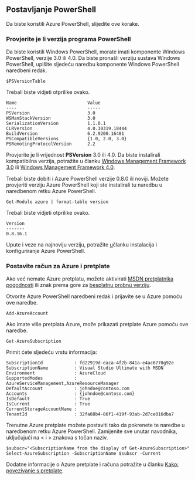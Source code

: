 <properties services="virtual-machines" title="Setting up PowerShell" authors="JoeDavies-MSFT" solutions="" manager="timlt" editor="tysonn" />

<tags
   ms.service="virtual-machines"
   ms.devlang="na"
   ms.topic="article"
   ms.tgt_pltfrm=""
   ms.workload="infrastructure"
   ms.date="05/12/2015"
   ms.author="rasquill" />

## <a name="setting-up-powershell"></a>Postavljanje PowerShell

Da biste koristili Azure PowerShell, slijedite ove korake.

### <a name="verify-powershell-versions"></a>Provjerite je li verzija programa PowerShell

Da biste koristili Windows PowerShell, morate imati komponente Windows PowerShell, verzije 3.0 ili 4.0. Da biste pronašli verziju sustava Windows PowerShell, upišite sljedeću naredbu komponente Windows PowerShell naredbeni redak.

    $PSVersionTable

Trebali biste vidjeti otprilike ovako.

    Name                           Value
    ----                           -----
    PSVersion                      3.0
    WSManStackVersion              3.0
    SerializationVersion           1.1.0.1
    CLRVersion                     4.0.30319.18444
    BuildVersion                   6.2.9200.16481
    PSCompatibleVersions           {1.0, 2.0, 3.0}
    PSRemotingProtocolVersion      2.2

Provjerite je li vrijednost **PSVersion** 3.0 ili 4.0. Da biste instalirali kompatibilna verzija, potražite u članku [Windows Management Framework 3.0](http://www.microsoft.com/download/details.aspx?id=34595) ili [Windows Management Framework 4.0](http://www.microsoft.com/download/details.aspx?id=40855).

Trebali biste dobiti i Azure PowerShell verzije 0.8.0 ili noviji. Možete provjeriti verziju Azure PowerShell koji ste instalirali tu naredbu u naredbenom retku Azure PowerShell.

    Get-Module azure | format-table version

Trebali biste vidjeti otprilike ovako.

    Version
    -------
    0.8.16.1

Upute i veze na najnoviju verziju, potražite [u](powershell-install-configure.md)članku instalacija i konfiguriranje Azure PowerShell.


### <a name="set-your-azure-account-and-subscription"></a>Postavite račun za Azure i pretplate

Ako već nemate Azure pretplatu, možete aktivirati [MSDN pretplatnika pogodnosti](https://azure.microsoft.com/pricing/member-offers/msdn-benefits-details/) ili znak prema gore za [besplatnu probnu verziju](https://azure.microsoft.com/pricing/free-trial/).

Otvorite Azure PowerShell naredbeni redak i prijavite se u Azure pomoću ove naredbe.

    Add-AzureAccount

Ako imate više pretplata Azure, može prikazati pretplate Azure pomoću ove naredbe.

    Get-AzureSubscription

Primit ćete sljedeću vrstu informacija:

    SubscriptionId            : fd22919d-eaca-4f2b-841a-e4ac6770g92e
    SubscriptionName          : Visual Studio Ultimate with MSDN
    Environment               : AzureCloud
    SupportedModes            : AzureServiceManagement,AzureResourceManager
    DefaultAccount            : johndoe@contoso.com
    Accounts                  : {johndoe@contoso.com}
    IsDefault                 : True
    IsCurrent                 : True
    CurrentStorageAccountName : 
    TenantId                  : 32fa88b4-86f1-419f-93ab-2d7ce016dba7

Trenutne Azure pretplate možete postaviti tako da pokrenete te naredbe u naredbenom retku Azure PowerShell. Zamijenite sve unutar navodnika, uključujući na < i > znakova s točan naziv.

    $subscr="<SubscriptionName from the display of Get-AzureSubscription>"
    Select-AzureSubscription -SubscriptionName $subscr -Current 

Dodatne informacije o Azure pretplate i računa potražite u članku [Kako: povezivanje s pretplate](powershell-install-configure.md#Connect).
